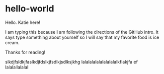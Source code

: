 # hello-world

Hello. Katie here!

I am typing this because I am following the directions of the GitHub intro.
It says type something about yourself so I will say that my favorite food is ice cream.

Thanks for reading!

slkdjfsldkjfaslkdjfdslkjfsdlkjsdlksjkhg
lalalalalalalalalalalkflakjfa ef
lalalallalalal
